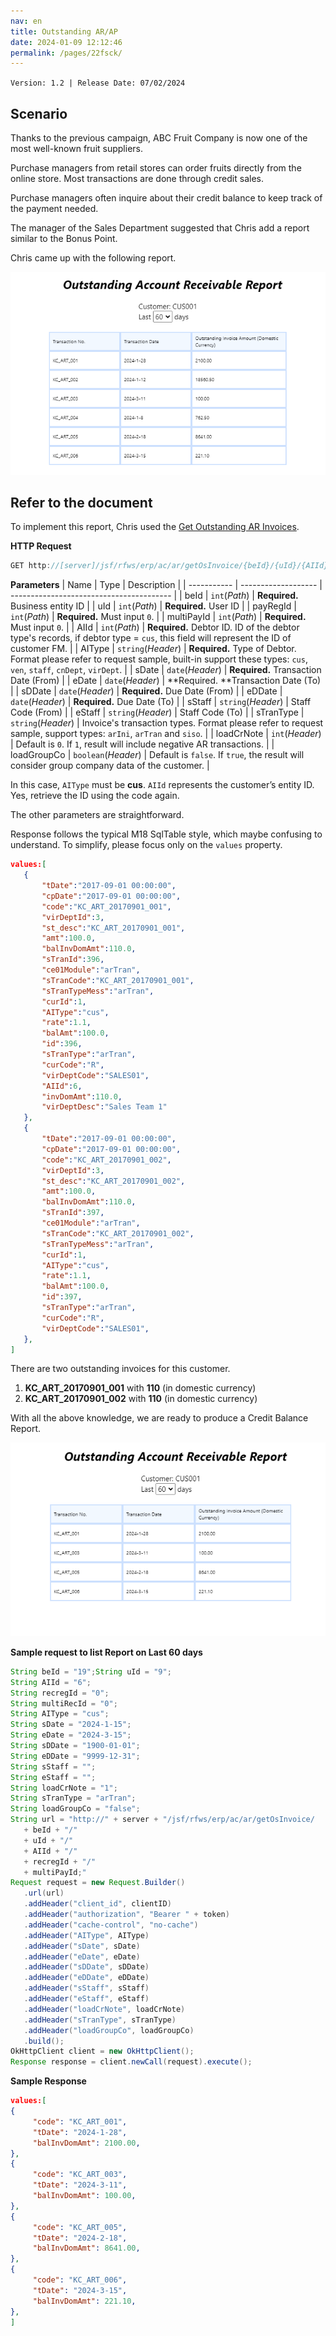 ```yaml
---
nav: en
title: Outstanding AR/AP
date: 2024-01-09 12:12:46
permalink: /pages/22fsck/
---
```


`Version: 1.2 | Release Date: 07/02/2024`

## Scenario

Thanks to the previous campaign, ABC Fruit Company is now one of the most well-known fruit suppliers. 

Purchase managers from retail stores can order fruits directly from the online store. Most transactions are done through credit sales.

Purchase managers often inquire about their credit balance to keep track of the payment needed.

The manager of the Sales Department suggested that Chris add a report similar to the Bonus Point.

Chris came up with the following report.

![wst21](/assets/wst21.png)

## Refer to the document

To implement this report, Chris used the [Get Outstanding AR Invoices](/pages/cae7db/#get-outstanding-ar-invoices).

**HTTP Request**
```java
GET http://[server]/jsf/rfws/erp/ac/ar/getOsInvoice/{beId}/{uId}/{AIId}/{recregId}/{multiRecId}
```

**Parameters**
| Name        | Type                | Description                              |
| ----------- | ------------------- | ---------------------------------------- |
| beId        | `int`(*Path*)       | **Required.** Business entity ID         |
| uId         | `int`(*Path*)       | **Required.** User ID                    |
| payRegId    | `int`(*Path*)       | **Required.** Must input `0`.            |
| multiPayId  | `int`(*Path*)       | **Required.** Must input `0`.            |
| AIId        | `int`(*Path*)       | **Required.** Debtor ID. ID of the debtor type's records, if debtor type = `cus`, this field will represent the ID of customer FM. |
| AIType      | `string`(*Header*)  | **Required.** Type of Debtor. Format please refer to request sample, built-in support these types: `cus`, `ven`, `staff`, `cnDept`, `virDept`. |
| sDate       | `date`(*Header*)    | **Required.** Transaction Date (From)    |
| eDate       | `date`(*Header*)    | **Required. **Transaction Date (To)      |
| sDDate      | `date`(*Header*)    | **Required.** Due Date (From)            |
| eDDate      | `date`(*Header*)    | **Required.** Due Date (To)              |
| sStaff      | `string`(*Header*)  | Staff Code (From)                        |
| eStaff      | `string`(*Header*)  | Staff Code (To)                          |
| sTranType   | `string`(*Header*)  | Invoice's transaction types. Format please refer to request sample, support types: `arIni`, `arTran` and `siso`. |
| loadCrNote  | `int`(*Header*)     | Default is `0`. If `1`, result will include negative AR transactions. |
| loadGroupCo | `boolean`(*Header*) | Default is `false`. If `true`, the result will consider group company data of the customer. |

In this case, `AIType` must be **cus**. `AIId` represents the customer’s entity ID. Yes, retrieve the ID using the code again. 

The other parameters are straightforward.

Response follows the typical M18 SqlTable style, which maybe confusing to understand. To simplify, please focus only on the `values` property.

```json
values:[
   {
	   "tDate":"2017-09-01 00:00:00",
	   "cpDate":"2017-09-01 00:00:00",
	   "code":"KC_ART_20170901_001",
	   "virDeptId":3,
	   "st_desc":"KC_ART_20170901_001",
	   "amt":100.0,
	   "balInvDomAmt":110.0,
	   "sTranId":396,
	   "ce01Module":"arTran",
	   "sTranCode":"KC_ART_20170901_001",
	   "sTranTypeMess":"arTran",
	   "curId":1,
	   "AIType":"cus",
	   "rate":1.1,
	   "balAmt":100.0,
	   "id":396,
	   "sTranType":"arTran",
	   "curCode":"R",
	   "virDeptCode":"SALES01",
	   "AIId":6,
	   "invDomAmt":110.0,
	   "virDeptDesc":"Sales Team 1"
   },
   {
	   "tDate":"2017-09-01 00:00:00",
	   "cpDate":"2017-09-01 00:00:00",
	   "code":"KC_ART_20170901_002",
	   "virDeptId":3,
	   "st_desc":"KC_ART_20170901_002",
	   "amt":100.0,
	   "balInvDomAmt":110.0,
	   "sTranId":397,
	   "ce01Module":"arTran",
	   "sTranCode":"KC_ART_20170901_002",
	   "sTranTypeMess":"arTran",
	   "curId":1,
	   "AIType":"cus",
	   "rate":1.1,
	   "balAmt":100.0,
	   "id":397,
	   "sTranType":"arTran",
	   "curCode":"R",
	   "virDeptCode":"SALES01",
   },
]
```

There are two outstanding invoices for this customer.

1. **KC_ART_20170901_001** with **110** (in domestic currency)
2. **KC_ART_20170901_002** with **110** (in domestic currency)

With all the above knowledge, we are ready to produce a Credit Balance Report.

![wst22](/assets/wst22.png)

**Sample request to list Report on Last 60 days**
```java
String beId = "19";String uId = "9";
String AIId = "6";
String recregId = "0";
String multiRecId = "0";
String AIType = "cus";
String sDate = "2024-1-15";
String eDate = "2024-3-15";
String sDDate = "1900-01-01";
String eDDate = "9999-12-31";
String sStaff = "";
String eStaff = "";
String loadCrNote = "1";
String sTranType = "arTran";
String loadGroupCo = "false";
String url = "http://" + server + "/jsf/rfws/erp/ac/ar/getOsInvoice/
   + beId + "/"
   + uId + "/"
   + AIId + "/"
   + recregId + "/"
   + multiPayId;"
Request request = new Request.Builder()
   .url(url)
   .addHeader("client_id", clientID)
   .addHeader("authorization", "Bearer " + token)
   .addHeader("cache-control", "no-cache")
   .addHeader("AIType", AIType)
   .addHeader("sDate", sDate)
   .addHeader("eDate", eDate)
   .addHeader("sDDate", sDDate)
   .addHeader("eDDate", eDDate)
   .addHeader("sStaff", sStaff)
   .addHeader("eStaff", eStaff)
   .addHeader("loadCrNote", loadCrNote)
   .addHeader("sTranType", sTranType)
   .addHeader("loadGroupCo", loadGroupCo)
   .build();
OkHttpClient client = new OkHttpClient();
Response response = client.newCall(request).execute();
```

**Sample Response**
```json
values:[
{
     "code": "KC_ART_001",
     "tDate": "2024-1-28",
     "balInvDomAmt": 2100.00,
},
{
     "code": "KC_ART_003",
     "tDate": "2024-3-11",
     "balInvDomAmt": 100.00,
},
{
     "code": "KC_ART_005",
     "tDate": "2024-2-18",
     "balInvDomAmt": 8641.00,
},
{
     "code": "KC_ART_006",
     "tDate": "2024-3-15",
     "balInvDomAmt": 221.10,
},
]
```